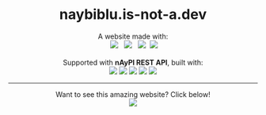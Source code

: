 <h1 align="center">
  naybiblu.is-not-a.dev
</h1>
<p align="center">
  A website made with:<br>
   <img
    src="https://img.shields.io/badge/HTML5-00008B?style=for-the-badge&logo=html5&logoColor=E34F26"/> 
   <img
    src="https://img.shields.io/badge/CSS3-00008B?style=for-the-badge&logo=css3&logoColor=1572B6"/> 
   <img
    src="https://img.shields.io/badge/JS-00008B?style=for-the-badge&logo=javascript&logoColor=F7DF1E"/>
  <img src="https://img.shields.io/badge/GITHUB%20PAGES-00008B?style=for-the-badge&logo=Github%20Pages&logoColor=white"/>
  <br><br>Supported with <strong>nAyPI REST API</strong>, built with:<br>
  <img
   src="https://img.shields.io/badge/RAILWAY-00008B?style=for-the-badge&logo=railway&logoColor=white"/>
  <img
   src="https://img.shields.io/badge/NODE%20JS-00008B?style=for-the-badge&logo=nodedotjs&logoColor=339933"/>
  <img
   src="https://img.shields.io/badge/EXPRESS%20JS-00008B?style=for-the-badge&logo=express&logoColor=white"/>
  <img
   src="https://img.shields.io/badge/MONGODB-00008B?style=for-the-badge&logo=mongodb&logoColor=4EA94B"/>
  <img
   src="https://img.shields.io/badge/DISCORD%20API-00008B?style=for-the-badge&logo=discord&logoColor=blue"/>
</p>
<hr>
<p align="center">
  Want to see this amazing website? Click below!<br>
  <a href="https://naybiblu.is-not-a.dev">
    <img
     src="https://img.shields.io/badge/TELEPORT-00008B?style=for-the-badge&logo=none&logoColor=white"/>
  </a>
</p> 
